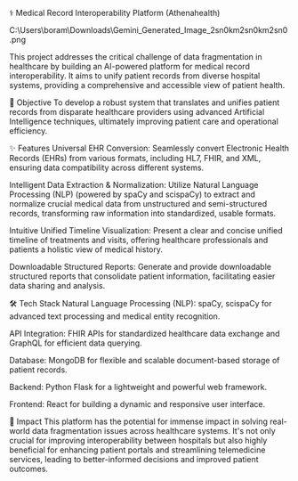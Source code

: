 ⚕️ Medical Record Interoperability Platform (Athenahealth)

C:\Users\boram\Downloads\Gemini_Generated_Image_2sn0km2sn0km2sn0.png

This project addresses the critical challenge of data fragmentation in healthcare by building an AI-powered platform for medical record interoperability. It aims to unify patient records from diverse hospital systems, providing a comprehensive and accessible view of patient health.

🎯 Objective
To develop a robust system that translates and unifies patient records from disparate healthcare providers using advanced Artificial Intelligence techniques, ultimately improving patient care and operational efficiency.

✨ Features
Universal EHR Conversion: Seamlessly convert Electronic Health Records (EHRs) from various formats, including HL7, FHIR, and XML, ensuring data compatibility across different systems.

Intelligent Data Extraction & Normalization: Utilize Natural Language Processing (NLP) (powered by spaCy and scispaCy) to extract and normalize crucial medical data from unstructured and semi-structured records, transforming raw information into standardized, usable formats.

Intuitive Unified Timeline Visualization: Present a clear and concise unified timeline of treatments and visits, offering healthcare professionals and patients a holistic view of medical history.

Downloadable Structured Reports: Generate and provide downloadable structured reports that consolidate patient information, facilitating easier data sharing and analysis.

🛠️ Tech Stack
Natural Language Processing (NLP): spaCy, scispaCy for advanced text processing and medical entity recognition.

API Integration: FHIR APIs for standardized healthcare data exchange and GraphQL for efficient data querying.

Database: MongoDB for flexible and scalable document-based storage of patient records.

Backend: Python Flask for a lightweight and powerful web framework.

Frontend: React for building a dynamic and responsive user interface.

🌟 Impact
This platform has the potential for immense impact in solving real-world data fragmentation issues across healthcare systems. It's not only crucial for improving interoperability between hospitals but also highly beneficial for enhancing patient portals and streamlining telemedicine services, leading to better-informed decisions and improved patient outcomes.
